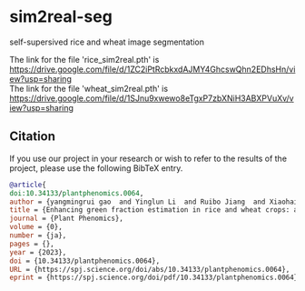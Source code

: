 # sim2real-seg
self-supersived rice and wheat image segmentation

The link for the file 'rice_sim2real.pth' is https://drive.google.com/file/d/1ZC2iPtRcbkxdAJMY4GhcswQhn2EDhsHn/view?usp=sharing   
The link for the file 'wheat_sim2real.pth' is https://drive.google.com/file/d/1SJnu9xwewo8eTgxP7zbXNiH3ABXPVuXv/view?usp=sharing

## Citation
If you use our project in your research or wish to refer to the results of the project, please use the following BibTeX entry.

```bibtex
@article{
doi:10.34133/plantphenomics.0064,
author = {yangmingrui gao  and Yinglun Li  and Ruibo Jiang  and Xiaohai Zhan  and Hao Lu  and Wei Guo  and Wanneng Yang  and Yanfeng Ding  and Shouyang Liu },
title = {Enhancing green fraction estimation in rice and wheat crops: a self-supervised deep learning semantic segmentation approach},
journal = {Plant Phenomics},
volume = {0},
number = {ja},
pages = {},
year = {2023},
doi = {10.34133/plantphenomics.0064},
URL = {https://spj.science.org/doi/abs/10.34133/plantphenomics.0064},
eprint = {https://spj.science.org/doi/pdf/10.34133/plantphenomics.0064}}
